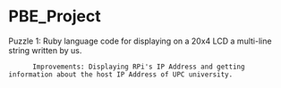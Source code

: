 # PBE_Project
Puzzle 1: Ruby language code for displaying on a 20x4 LCD a multi-line string written by us.

          Improvements: Displaying RPi's IP Address and getting information about the host IP Address of UPC university.
